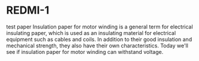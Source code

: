 # REDMI-1
test paper
Insulation paper for motor winding is a general term for electrical insulating paper, which is used as an insulating material for electrical equipment such as cables and coils. In addition to their good insulation and mechanical strength, they also have their own characteristics. Today we'll see if insulation paper for motor winding can withstand voltage.

